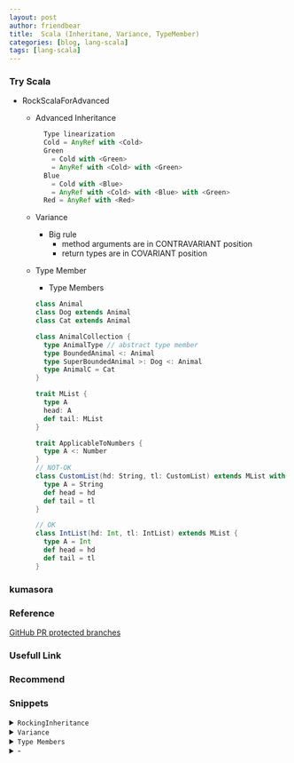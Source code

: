```yaml
---
layout: post
author: friendbear
title:  Scala (Inheritane, Variance, TypeMember)
categories: [blog, lang-scala]
tags: [lang-scala]
---
```


### Try Scala
- RockScalaForAdvanced
  - Advanced Inheritance

    ```scala
      Type linearization
      Cold = AnyRef with <Cold>
      Green
        = Cold with <Green>
        = AnyRef with <Cold> with <Green>
      Blue
        = Cold with <Blue>
        = AnyRef with <Cold> with <Blue> with <Green>
      Red = AnyRef with <Red>
    ```
  - Variance
    - Big rule
      - method arguments are in CONTRAVARIANT position
      - return types are in COVARIANT position
  - Type Member
    - Type Members
 
     ```scala
     class Animal
     class Dog extends Animal
     class Cat extends Animal

     class AnimalCollection {
       type AnimalType // abstract type member
       type BoundedAnimal <: Animal
       type SuperBoundedAnimal >: Dog <: Animal
       type AnimalC = Cat
     }

     trait MList {
       type A
       head: A
       def tail: MList
     }

     trait ApplicableToNumbers {
       type A <: Number
     }
     // NOT-OK
     class CustomList(hd: String, tl: CustomList) extends MList with ApplicableToNumbers   {
       type A = String
       def head = hd
       def tail = tl
     }

     // OK
     class IntList(hd: Int, tl: IntList) extends MList {
       type A = Int
       def head = hd
       def tail = tl
     }
     ```

### kumasora

### Reference
[GitHub PR protected branches](https://help.github.com/articles/configuring-protected-branches/)
### Usefull Link


### Recommend


### Snippets

<details>
<summary><code>RockingInheritance</code></summary>
<pre>
<code>
#!/usr/bin/env amm
@main
def RockingInheritance(args: String*) = {

  // convenience
  trait Writer[T] {
    def write(value: T): Unit
  }
  trait Closeable{
    def close(status: Int): Unit
  }
  trait GenericsStream[T] {
    def foreach(f: T => Unit): Unit
  }
  def processStream[T](stream: GenericsStream[T] with Writer[T] with Closeable): Unit = {
    stream.foreach(println)
    stream.close(0)
  }

  // diamond problem
  trait Animal { def name: String }
  trait Lion extends Animal {
    override def name: String = "lion"}
  trait Tiger extends Animal {
    override def name: String = "tiger" }
  class Mutant extends Lion with Tiger

  val m = new Mutant
  println(m.name) // => "tiger"

  /*
    Mutant
    extends Animal with {override def name: String = "lion" }
    with {override def name: String = "tiger}

    LAST OVERRIDE GETS PICKED 🔴
   */

  // the super problem + type linearization
  trait Cold {
    def print = println("cold")
  }
  trait Green extends Cold {
    override def print: Unit = {
      println("green")
      super.print
    }
  }
  trait Blue extends Cold {
    override def print: Unit = {
      println("blue")
      super.print
    }
  }
  class Red {
    def print = println("red")
  }

  class White extends Red with Cold with Green with Blue {
    override def print: Unit = {
      println("write")
      super.print
    }
  }

  println(new White().print) // write => blue => green => cold //
}
</code>
</pre>
</details>

<details>
<summary><code>Variance</code></summary>
<pre>
<code>
#!/usr/bin/env amm

@main
def Variance(args: String*) = {

  trait Animal
  class Dog extends Animal
  class Cat extends Animal
  class Crocodile extends Animal

  // what is variance?
  // "inheritance" - type substitution of generics

  class Cage[T]
  // yes - covariance
  class CCage[+T]
  val ccage: CCage[Animal] = new CCage[Cat]

  // no - invariance
  class ICage[T]
  // val icage: ICage[Animal] = new ICage[Cat]
  // val x: Int = "Hello"

  //hell no -opposite = contravariance
  class XCage[-T]
  val xcage: XCage[Cat] = new XCage[Animal]

  class InvariantCage[T](val animal: T) // invariant

  // covariant position
  class CovariantCage[+T](val animal: T) // COVARIANT POSITION

  // class ContravariantCage[-T](val animal: T) 🔴
  /*
    val catCage: XCage[Cat] = new XCage[Animal](new Crocodile)
   */
  // class CovariantVariableCage[+T](var animal: T) 🔴
  /*
    val ccage: CCage[Animal] = new CCage[Cat](new Cat)
    ccage.animal = Crocodile
   */
  //class ContravariantVariableCage[-T](var animal: T) // also in COVARIANT POSITION
  // val catCage: XCage[Cat] = new XCage[Animal](new Crocodile)
  class InvariantVariableCage[T](var animal: T) // ok
  //trait AnotherCovariantCage[+T] {
  //  def addAnimal(animal: T) // CONTRAVARIANT POSITION
  //}
  /*
    val ccage: CCage[Animal] = new CCage[Dog]
    ccage.add(new Cat)
   */
  class AnotherContravariantCage[-T] {
    def addAnimal(animal: T) = true
  }
  val acc: AnotherContravariantCage[Cat] = new AnotherContravariantCage[Animal]
  acc.addAnimal(new Cat)
  class Kitty extends Cat
  acc.addAnimal(new Kitty)

  class MyList[+A] {
    def add[B >: A](element: B): MyList[B] = new MyList[B] // widening the type
  }

  val emptyList = new MyList[Kitty]
  val animals = emptyList.add(new Kitty)
  val moreAnimals = animals.add(new Cat)
  val evenMoreAnimals = moreAnimals.add(new Dog)

  // METHOD ARGUMENTS ARE IN CONTRAVARIANT POSITION.

  // return types
  class PetShop[-T] {
    // def get(isItaPuppy: Boolean): T // METHOD RETURN TYPES ARE IN COVARIANT POSITION
    /*
      val catShop = new PetShop[Animal] {
        def get(isItaPuppy: Boolean): Animal = new Cat
      }
     */
    /*
      val dogShop: PetShop[Dog] = catShop
      dogShop.get(true) // EVIL CAT!
    */
    def get[S <: T](isItaPuppy: Boolean, defaultAnimal: S): S = defaultAnimal
  }

  val shop: PetShop[Dog] = new PetShop[Animal]
  // val evilCat = shop.get(true, new Cat)
  val evilDog = shop.get(true, new Dog)

  class TerraNova extends Dog
  val bigFurry = shop.get(true, new TerraNova)

  /*
    Big rule
    - method arguments are in CONTRAVARIANT position
    - return types are in COVARIANT position
   */
}

</code>
</pre>
</details>
<details>
<summary><code>Type Members</code></summary>
<pre>
<code>
#!/usr/bin/env amm

@main
def TypeMembers(args: String*) = {

  class Animal
  class Dog extends Animal
  class Cat extends Animal

  class AnimalCollection {
    type AnimalType // abstract type member
    type BoundedAnimal <: Animal
    type SuperBoundedAnimal >: Dog <: Animal
    type AnimalC = Cat
  }

  val ac = new AnimalCollection
  val dog: ac.AnimalType = ???

  // val cat: ac.BoundedAnimal = new Cat //compile error

  val pup: ac.SuperBoundedAnimal = new Dog
  val cat: ac.AnimalC = new Cat

  type CatAlias = Cat
  val anotherCat: CatAlias = new Cat

  // alternative to generics
  trait MyList {
    type T
    def add(element: T): MyList
  }

  class NonEmptyList(value: Int) extends MyList {
    override type T = Int // override
    def add(element: Int): MyList = ???
  }

  // .type
  type CatsType = cat.type
  val newCat: CatsType = cat
  // new CatsType // Abstract Members(Type member)

  /*
    Exercise - enforce a type to be applicable to SOME TYPES only
   */
  // LOCKED
  trait MList {
    type A
    def head: A
    def tail: MList
  }

  // Number
  // type members and type member constraints(bounds) 🔴
  trait ApplicableToNumbers {
    type A <: Number
  }
  // NOT-OK
  /*
  class CustomList(hd: String, tl: CustomList) extends MList with ApplicableToNumbers {
    type A = String
    def head = hd
    def tail = tl
  }
  */

  // OK
  class IntList(hd: Int, tl: IntList) extends MList {
    type A = Int
    def head = hd
    def tail = tl
  }
}
</code>
</pre>
</details>
<details>
<summary>-</summary>
<pre>
<code>
#!/usr/bin/env amm

@main
def ImplicitOrdering(args: String*) = {
}

</code>
</pre>
</details>

